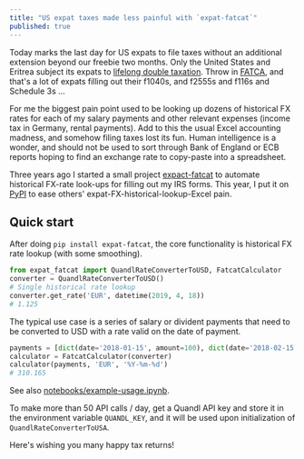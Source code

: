 ```yaml
---
title: "US expat taxes made less painful with `expat-fatcat`"
published: true
---
```


Today marks the last day for US expats to file taxes without an additional extension beyond our freebie two months. Only the United States and Eritrea subject its expats to [lifelong double taxation](https://www.taxesforexpats.com/expat-tax-advice/Citizenship-Based-Taxation-International-Comparison.html). Throw in [FATCA](https://www.irs.gov/businesses/corporations/foreign-account-tax-compliance-act-fatca), and that's a lot of expats filling out their f1040s, and f2555s and f116s and Schedule 3s ...

For me the biggest pain point used to be looking up dozens of historical FX rates for each of my salary payments and other relevant expenses (income tax in Germany, rental payments). Add to this the usual Excel accounting madness, and somehow filing taxes lost its fun. Human intelligence is a wonder, and should not be used to sort through Bank of England or ECB reports hoping to find an exchange rate to copy-paste into a spreadsheet.

Three years ago I started a small project [expact-fatcat](https://github.com/munichpavel/expat-fatcat) to automate historical FX-rate look-ups for filling out my IRS forms. This year, I put it on [PyPI](https://pypi.org/project/expat-fatcat/) to ease others' expat-FX-historical-lookup-Excel pain.

## Quick start

After doing `pip install expat-fatcat`, the core functionality is historical FX rate lookup (with some smoothing).

```python
from expat_fatcat import QuandlRateConverterToUSD, FatcatCalculator
converter = QuandlRateConverterToUSD()
# Single historical rate lookup
converter.get_rate('EUR', datetime(2019, 4, 18))
# 1.125
```

The typical use case is a series of salary or divident payments that need to be converted to USD with a rate valid on the date of payment.

```python
payments = [dict(date='2018-01-15', amount=100), dict(date='2018-02-15', amount=150)]
calculator = FatcatCalculator(converter)
calculator(payments, 'EUR', '%Y-%m-%d')
# 310.165
```

See also [notebooks/example-usage.ipynb](https://github.com/munichpavel/expat-fatcat/blob/master/notebooks/example-usage.ipynb).

To make more than 50 API calls / day, get a Quandl API key and store it in the environment variable `QUANDL_KEY`, and it will be used upon initialization of `QuandlRateConverterToUSA`.

Here's wishing you many happy tax returns!
